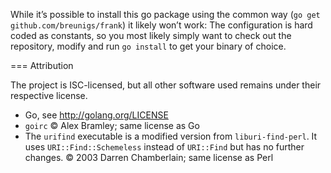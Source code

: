 While it’s possible to install this go package using the common way (`go get github.com/breunigs/frank`) it likely won’t work: The configuration is hard coded as constants, so you most likely simply want to check out the repository, modify and run `go install` to get your binary of choice.

=== Attribution

The project is ISC-licensed, but all other software used remains under their respective license.

- Go, see http://golang.org/LICENSE
- `goirc` © Alex Bramley; same license as Go
- The `urifind` executable is a modified version from `liburi-find-perl`. It uses `URI::Find::Schemeless` instead of `URI::Find` but has no further changes. © 2003 Darren Chamberlain; same license as Perl
